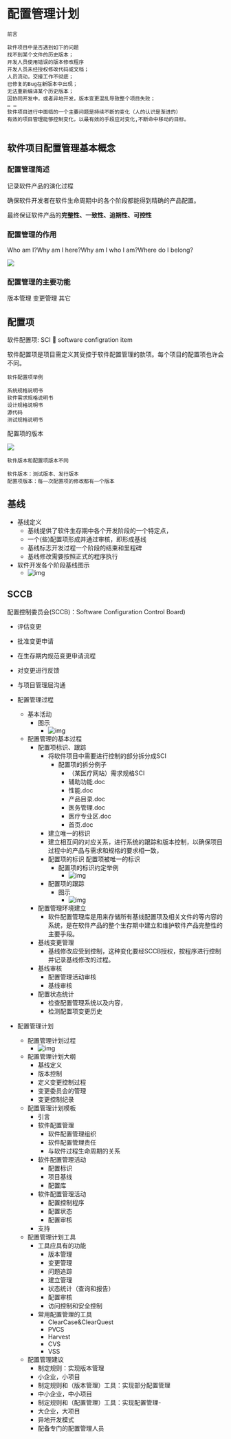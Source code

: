 # 配置管理计划

```
前言

软件项目中是否遇到如下的问题
找不到某个文件的历史版本；
开发人员使用错误的版本修改程序
开发人员未经授权修改代码或文档；
人员流动，交接工作不彻底；
已修复的Bug在新版本中出现；
无法重新编译某个历史版本；
因协同开发中，或者异地开发，版本变更混乱导致整个项目失败；
… …
软件项目进行中面临的一个主要问题是持续不断的变化（人的认识是渐进的）
有效的项目管理能够控制变化，以最有效的手段应对变化,不断命中移动的目标。


```

## 软件项目配置管理基本概念

### 配置管理简述

记录软件产品的演化过程

确保软件开发者在软件生命周期中的各个阶段都能得到精确的产品配置。

最终保证软件产品的**完整性、一致性、追朔性、可控性**

### 配置管理的作用

Who am I?Why am I here?Why am I who I am?Where do I belong?

![](https://cdn.jsdelivr.net/gh/ZanderZhao/img20/file/20200117221838.png)





### 配置管理的主要功能

版本管理 变更管理 其它



## 配置项

软件配置项: SCI  software configration item

软件配置项是项目需定义其受控于软件配置管理的款项。每个项目的配置项也许会不同。 

```
软件配置项举例

系统规格说明书
软件需求规格说明书
设计规格说明书
源代码
测试规格说明书
```



配置项的版本

![](https://cdn.jsdelivr.net/gh/ZanderZhao/img20/file/20200117221839.png)

```
软件版本和配置项版本不同

软件版本：测试版本、发行版本
配置项版本：每一次配置项的修改都有一个版本
```





## 基线

- 基线定义
  - 基线提供了软件生存期中各个开发阶段的一个特定点，
  - 一个(些)配置项形成并通过审核，即形成基线
  - 基线标志开发过程一个阶段的结束和里程碑
  - 基线修改需要按照正式的程序执行
- 软件开发各个阶段基线图示
  - ![img](https://cdn.jsdelivr.net/gh/ZanderZhao/img20/file/20200117221840.png)

## SCCB

配置控制委员会(SCCB)：Software Configuration Control Board) 

- 评估变更
- 批准变更申请
- 在生存期内规范变更申请流程
- 对变更进行反馈
- 与项目管理层沟通

- 配置管理过程
  - 基本活动
    - 图示
      - ![img](https://cdn.jsdelivr.net/gh/ZanderZhao/img20/file/20200117221841.png)
  - 配置管理的基本过程
    - 配置项标识、跟踪
      - 将软件项目中需要进行控制的部分拆分成SCI
        - 配置项的拆分例子
          - （某医疗网站）需求规格SCI
          - 辅助功能.doc
          - 性能.doc
          - 产品目录.doc
          - 医务管理.doc
          - 医疗专业区.doc
          - 首页.doc
      - 建立唯一的标识
      - 建立相互间的对应关系，进行系统的跟踪和版本控制，以确保项目过程中的产品与需求和规格的要求相一致，
      - 配置项的标识
        配置项被唯一的标识
        - 配置项的标识约定举例
          - ![img](https://cdn.jsdelivr.net/gh/ZanderZhao/img20/file/20200117221842.png)
      - 配置项的跟踪
        - 图示
          - ![img](https://cdn.jsdelivr.net/gh/ZanderZhao/img20/file/20200117221843.png)
    - 配置管理环境建立
      - 软件配置管理库是用来存储所有基线配置项及相关文件的等内容的系统，是在软件产品的整个生存期中建立和维护软件产品完整性的主要手段。 
    - 基线变更管理
      - 基线修改应受到控制，这种变化要经SCCB授权，按程序进行控制并记录基线修改的过程。 
    - 基线审核
      - 配置管理活动审核
      - 基线审核
    - 配置状态统计
      - 检查配置管理系统以及内容，
      - 检测配置项变更历史
- 配置管理计划
  - 配置管理计划过程
    - ![img](https://cdn.jsdelivr.net/gh/ZanderZhao/img20/file/20200117221844.png)
  - 配置管理计划大纲
    - 基线定义
    - 版本控制
    - 定义变更控制过程
    - 变更委员会的管理
    - 变更控制纪录
  - 配置管理计划模板
    - 引言
    - 软件配置管理
      - 软件配置管理组织
      - 软件配置管理责任
      - 与软件过程生命周期的关系
    - 软件配置管理活动
      - 配置标识
      - 项目基线
      - 配置库
    - 软件配置管理活动
      - 配置控制程序
      - 配置状态
      - 配置审核
    - 支持
  - 配置管理计划工具
    - 工具应具有的功能
      - 版本管理
      - 变更管理
      - 问题追踪
      - 建立管理
      - 状态统计（查询和报告）
      - 配置审核
      - 访问控制和安全控制
    - 常用配置管理的工具
      - ClearCase&ClearQuest
      - PVCS
      - Harvest
      - CVS
      - VSS
  - 配置管理建议
    - 制定规则：实现版本管理
    - 小企业，小项目
    - 制定规则和（版本管理）工具：实现部分配置管理
    - 中小企业，中小项目
    - 制定规则和（配置管理）工具：实现配置管理-
    - 大企业，大项目
    - 异地开发模式
    - 配备专门的配置管理人员